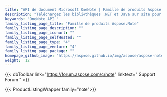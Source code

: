 ```yaml
---
title: "API de document Microsoft OneNote | Famille de produits Aspose.Notes"
description: "Téléchargez les bibliothèques .NET et Java sur site pour créer, traiter et convertir des fichiers Microsoft OneNote à partir d'applications multiplateformes."
keywords: "OneNote API "
family_listing_page_title: "Famille de produits Aspose.Note"
family_listing_page_description: ""
family_listing_page_iconurl: ""
family_listing_page_selfHosted: ""
family_listing_page_type: "4"
family_listing_page_venture: "4"
family_listing_page_package: ""
homepage_github_image: "https://aspose.github.io/img/aspose/aspose-note.png"
weight:  12
---
```


{{< dbToolbar link="https://forum.aspose.com/c/note" linktext=" Support Forum " >}}

{{< ProductListingWrapper family="note">}}

